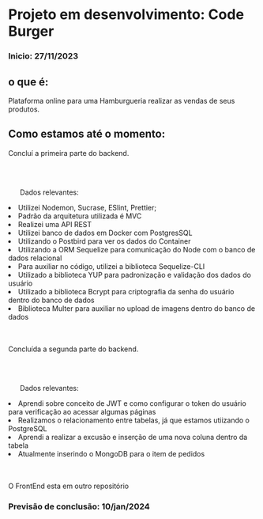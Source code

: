 # Projeto em desenvolvimento: Code Burger

### Inicio: 27/11/2023

## o que é:
<p>Plataforma online para uma Hamburgueria realizar as vendas de seus produtos.</p>

## Como estamos até o momento:
<p>Concluí a primeira parte do backend.</p>
<br>
<br>
<ul> Dados relevantes:</ul>
<li>Utilizei Nodemon, Sucrase, ESlint, Prettier;</li>
<li>Padrão da arquitetura utilizada é MVC</li>
<li>Realizei uma API REST</li>
<li>Utilizei banco de dados em Docker com PostgresSQL</li>
<li>Utilizando o Postbird para ver os dados do Container</li>
<li>Utilizando a ORM Sequelize para comunicação do Node com o banco de dados relacional</li>
<li>Para auxiliar no código, utilizei a biblioteca Sequelize-CLI</li>
<li>Utilizado a biblioteca YUP para padronização e validação dos dados do usuário</li>
<li>Utilizado a biblioteca Bcrypt para criptografia da senha do usuário dentro do banco de dados</li>
<li>Biblioteca Multer para auxiliar no upload de imagens dentro do banco de dados</li>
<br>
  <br>
<p>Concluída a segunda parte do backend.</p>
<br>
<br>
<ul> Dados relevantes:</ul>
<li>Aprendi sobre conceito de JWT e como configurar o token do usuário para verificação ao acessar algumas páginas</li>
<li>Realizamos o relacionamento entre tabelas, já que estamos utiizando o PostgreSQL</li>
<li>Aprendi a realizar a excusão e inserção de uma nova coluna dentro da tabela</li>
<li>Atualmente inserindo o MongoDB para o item de pedidos</li>
<br>
<br>
<p>O FrontEnd esta em outro repositório</p>

### Previsão de conclusão: 10/jan/2024
